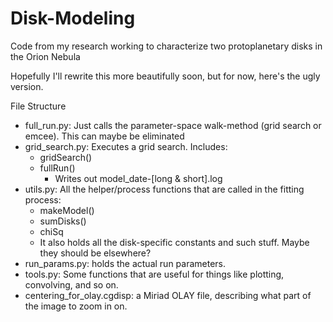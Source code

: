 # Disk-Modeling
Code from my research working to characterize two protoplanetary disks in the Orion Nebula

Hopefully I'll rewrite this more beautifully soon, but for now, here's the ugly version.

File Structure
* full_run.py: Just calls the parameter-space walk-method (grid search or emcee). This can maybe be eliminated
* grid_search.py: Executes a grid search. Includes:
    *  gridSearch() 
    * fullRun()
        * Writes out model_date-[long & short].log
* utils.py: All the helper/process functions that are called in the fitting process: 
    * makeModel()
    * sumDisks()
    * chiSq
    * It also holds all the disk-specific constants and such stuff. Maybe they should be elsewhere?
* run_params.py: holds the actual run parameters.
* tools.py: Some functions that are useful for things like plotting, convolving, and so on.
* centering_for_olay.cgdisp: a Miriad OLAY file, describing what part of the image to zoom in on.
